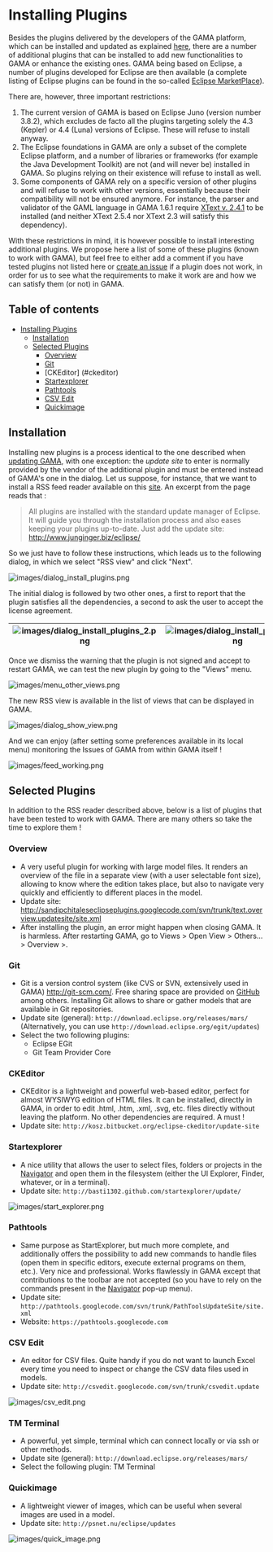# Installing Plugins

Besides the plugins delivered by the developers of the GAMA platform, which can be installed and updated as explained [here](Updating), there are a number of additional plugins that can be installed to add new functionalities to GAMA or enhance the existing ones. GAMA being based on Eclipse, a number of plugins developed for Eclipse are then available (a complete listing of Eclipse plugins can be found in the so-called [Eclipse MarketPlace](http://marketplace.eclipse.org)).

There are, however, three important restrictions:

1. The current version of GAMA is based on Eclipse Juno (version number 3.8.2), which excludes de facto all the plugins targeting solely the 4.3 (Kepler) or 4.4 (Luna) versions of Eclipse. These will refuse to install anyway.
2. The Eclipse foundations in GAMA are only a subset of the complete Eclipse platform, and a number of libraries or frameworks (for example the Java Development Toolkit) are not (and will never be) installed in GAMA. So plugins relying on their existence will refuse to install as well.
3. Some components of GAMA rely on a specific version of other plugins and will refuse to work with other versions, essentially because their compatibility will not be ensured anymore. For instance, the parser and validator of the GAML language in GAMA 1.6.1 require [XText v. 2.4.1](http://www.eclipse.org/Xtext/) to be installed (and neither XText 2.5.4 nor XText 2.3 will satisfy this dependency).

With these restrictions in mind, it is however possible to install interesting additional plugins. We propose here a list of some of these plugins (known to work with GAMA), but feel free to either add a comment if you have tested plugins not listed here or [create an issue](Troubleshooting) if a plugin does not work, in order for us to see what the requirements to make it work are and how we can satisfy them (or not) in GAMA.

## Table of contents 

* [Installing Plugins](#installing-plugins)
	* [Installation](#installation)
	* [Selected Plugins](#selected-plugins)
		* [Overview](#overview)
		* [Git](#git)
		* [CKEditor] (#ckeditor)
		* [Startexplorer](#startexplorer)
		* [Pathtools](#pathtools)
		* [CSV Edit](#csv-edit)
		* [Quickimage](#quickimage)


## Installation
Installing new plugins is a process identical to the one described when [updating GAMA](Updating), with one exception: the _update site_ to enter is normally provided by the vendor of the additional plugin and must be entered instead of GAMA's one in the dialog. Let us suppose, for instance, that we want to install a RSS feed reader available on this [site](http://junginger.biz/eclipse/).
An excerpt from the page reads that :

> All plugins are installed with the standard update manager of Eclipse. It will guide you through the installation process and also eases keeping your plugins up-to-date. Just add the update site: http://www.junginger.biz/eclipse/

So we just have to follow these instructions, which leads us to the following dialog, in which we select "RSS view" and click "Next".

![images/dialog_install_plugins.png](resources/images/installationAndLaunching/dialog_install_plugins.png)

The initial dialog is followed by two other ones, a first to report that the plugin satisfies all the dependencies, a second to ask the user to accept the license agreement.



|![images/dialog_install_plugins_2.png](resources/images/installationAndLaunching/dialog_install_plugins_2.png)|![images/dialog_install_plugins_3.png](resources/images/installationAndLaunching/dialog_install_plugins_3.png)|
|---|---|

Once we dismiss the warning that the plugin is not signed and accept to restart GAMA, we can test the new plugin by going to the "Views" menu.

![images/menu_other_views.png](resources/images/installationAndLaunching/menu_other_views.png)


The new RSS view is available in the list of views that can be displayed in GAMA.

![images/dialog_show_view.png](resources/images/installationAndLaunching/dialog_show_view.png)


And we can enjoy (after setting some preferences available in its local menu) monitoring the Issues of GAMA from within GAMA itself !

![images/feed_working.png](resources/images/installationAndLaunching/feed_working.png)





## Selected Plugins
In addition to the RSS reader described above, below is a list of plugins that have been tested to work with GAMA. There are many others so take the time to explore them !

### Overview
  * A very useful plugin for working with large model files. It renders an overview of the file in a separate view (with a user selectable font size), allowing to know where the edition takes place, but also to navigate very quickly and efficiently to different places in the model.
  * Update site: http://sandipchitaleseclipseplugins.googlecode.com/svn/trunk/text.overview.updatesite/site.xml
  * After installing the plugin, an error might happen when closing GAMA. It is harmless. After restarting GAMA, go to Views > Open View > Others... > Overview >.

### Git
  * Git is a version control system (like CVS or SVN, extensively used in GAMA) http://git-scm.com/. Free sharing space are provided on [GitHub](https://github.com/) among others. Installing Git allows to share or gather models that are available in Git repositories.
  * Update site (general): `http://download.eclipse.org/releases/mars/` (Alternatively, you can use `http://download.eclipse.org/egit/updates`)
  * Select the two following plugins:
    * Eclipse EGit
    * Git Team Provider Core
    
### CKEditor
  * CKEditor is a lightweight and powerful web-based editor, perfect for almost WYSIWYG edition of HTML files. It can be installed, directly in GAMA, in order to edit .html, .htm, .xml, .svg, etc. files directly without leaving the platform. No other dependencies are required. A must ! 
  * Update site: `http://kosz.bitbucket.org/eclipse-ckeditor/update-site`

### Startexplorer
  * A nice utility that allows the user to select files, folders or projects in the [Navigator](NavigatingWorkspace) and open them in the filesystem (either the UI Explorer, Finder, whatever, or in a terminal).
  * Update site: `http://basti1302.github.com/startexplorer/update/`

![images/start_explorer.png](resources/images/installationAndLaunching/start_explorer.png)


### Pathtools
  * Same purpose as StartExplorer, but much more complete, and additionally offers the possibility to add new commands to handle files (open them in specific editors, execute external programs on them, etc.). Very nice and professional. Works flawlessly in GAMA except that contributions to the toolbar are not accepted (so you have to rely on the commands present in the [Navigator](NavigatingWorkspace) pop-up menu).
  * Update site: `http://pathtools.googlecode.com/svn/trunk/PathToolsUpdateSite/site.xml`
  * Website: `https://pathtools.googlecode.com`

### CSV Edit

  * An editor for CSV files. Quite handy if you do not want to launch Excel every time you need to inspect or change the CSV data files used in models.
  * Update site: `http://csvedit.googlecode.com/svn/trunk/csvedit.update`

![images/csv_edit.png](resources/images/installationAndLaunching/csv_edit.png)

### TM Terminal

  * A powerful, yet simple, terminal which can connect locally or via ssh or other methods. 
  * Update site (general): `http://download.eclipse.org/releases/mars/`
  * Select the following plugin: TM Terminal


### Quickimage

  * A lightweight viewer of images, which can be useful when several images are used in a model.
  * Update site: `http://psnet.nu/eclipse/updates`

![images/quick_image.png](resources/images/installationAndLaunching/quick_image.png)